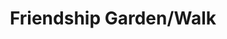 ---
pid: ws134
title: Friendship Garden/Walk
location_transcription: 
coordinates: "[-75.151934577489, 39.946556915257]"
zipcode: '33193'
gen_neighborhood: 
neighborhood: 
outside_phl: 'Miami FL '
age: '18'
age_range: 13-19
instagram: 
image_file_name: ws_134.jpg
proposal_transcription: |-
  I. History/Info of diff. religions
  II. Picturesque garden, made to interact w/ ppl
  III. Exit
  - Made to remind us that friendships exist between anyone. It ignores barriers of religion, sex, class, education, etc.
topic: History,Inclusivity,Religion
topic_summary: 0, 0, 0
type: Garden,Interactive
keywords_other: diversity, friendship
credit: 
image_labels: 
twitter: 
facebook: 
permalink: "/monuments/ws134/"
layout: item-page
---